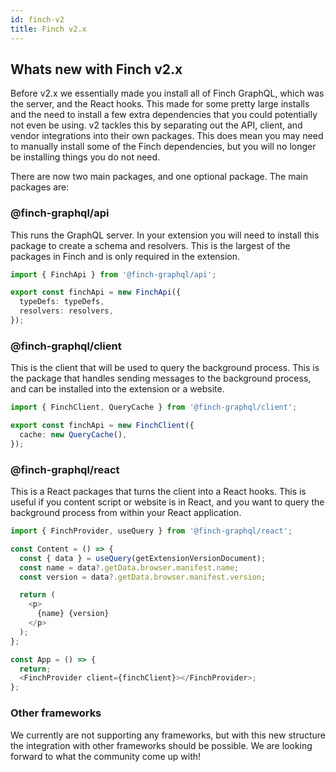 ```yaml
---
id: finch-v2
title: Finch v2.x
---
```


## Whats new with Finch v2.x

Before v2.x we essentially made you install all of Finch GraphQL, which was the server, and the React hooks. This made for some pretty large installs and the need to install a few extra dependencies that you could potentially not even be using. v2 tackles this by separating out the API, client, and vendor integrations into their own packages. This does mean you may need to manually install some of the Finch dependencies, but you will no longer be installing things you do not need.

There are now two main packages, and one optional package. The main packages are:

### @finch-graphql/api

This runs the GraphQL server. In your extension you will need to install this package to create a schema and resolvers. This is the largest of the packages in Finch and is only required in the extension.

```typescript
import { FinchApi } from '@finch-graphql/api';

export const finchApi = new FinchApi({
  typeDefs: typeDefs,
  resolvers: resolvers,
});
```

### @finch-graphql/client

This is the client that will be used to query the background process. This is the package that handles sending messages to the background process, and can be installed into the extension or a website.

```typescript
import { FinchClient, QueryCache } from '@finch-graphql/client';

export const finchApi = new FinchClient({
  cache: new QueryCache(),
});
```

### @finch-graphql/react

This is a React packages that turns the client into a React hooks. This is useful if you content script or website is in React, and you want to query the background process from within your React application.

```typescript
import { FinchProvider, useQuery } from '@finch-graphql/react';

const Content = () => {
  const { data } = useQuery(getExtensionVersionDocument);
  const name = data?.getData.browser.manifest.name;
  const version = data?.getData.browser.manifest.version;

  return (
    <p>
      {name} {version}
    </p>
  );
};

const App = () => {
  return;
  <FinchProvider client={finchClient}></FinchProvider>;
};
```

### Other frameworks

We currently are not supporting any frameworks, but with this new structure the integration with other frameworks should be possible. We are looking forward to what the community come up with!

